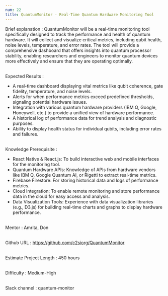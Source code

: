```yaml
---
num: 22
title: QuantumMonitor - Real-Time Quantum Hardware Monitoring Tool
---
```


Brief explanation 
: QuantumMonitor will be a real-time monitoring tool specifically designed to track the performance and health of quantum hardware. It will collect and visualize critical metrics, including qubit health, noise levels, temperature, and error rates. The tool will provide a comprehensive dashboard that offers insights into quantum processor stability, enabling researchers and engineers to monitor quantum devices more effectively and ensure that they are operating optimally.
<br><br>

Expected Results
: 

* A real-time dashboard displaying vital metrics like qubit coherence, gate fidelity, temperature, and noise levels.
* Alerts for when performance metrics exceed predefined thresholds, signaling potential hardware issues.
* Integration with various quantum hardware providers (IBM Q, Google, Honeywell, etc.) to provide a unified view of hardware performance.
* A historical log of performance data for trend analysis and diagnostic purposes.
* Ability to display health status for individual qubits, including error rates and failures.
<br><br>

Knowledge Prerequisite
: 
* React Native & React.js: To build interactive web and mobile interfaces for the monitoring tool.
* Quantum Hardware APIs: Knowledge of APIs from hardware vendors like IBM Q, Google Quantum AI, or Rigetti to extract real-time metrics.
* Firebase Firestore: For storing historical data and logs of performance metrics.
* Cloud Integration: To enable remote monitoring and store performance data in the cloud for easy access and analysis.
* Data Visualization Tools: Experience with data visualization libraries (e.g., D3.js) for building real-time charts and graphs to display hardware performance.
<br><br>

Mentor
: Amrita, Don
<br><br>

Github URL
: <https://github.com/c2siorg/QuantumMonitor>
<br><br>

Estimate Project Length
: 450 hours
<br><br>

Difficulty
: Medium-High
<br><br>

Slack channel
: quantum-monitor
<br><br>
